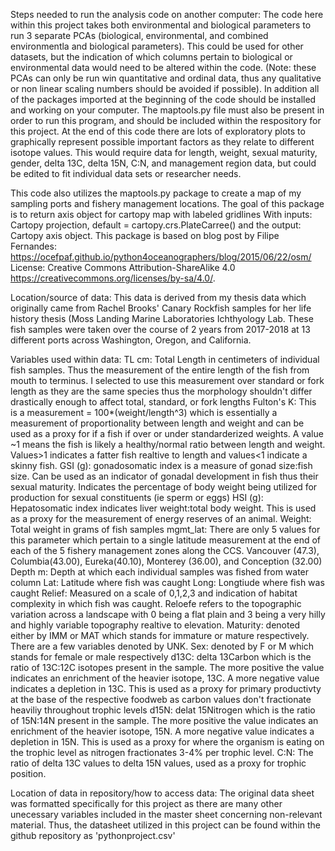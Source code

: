 Steps needed to run the analysis code on another computer: The code here within this project takes both environmental and biological parameters to run 3 separate PCAs (biological, environmental, and combined environmentla and biological parameters). This could be used for other datasets, but the indication of which columns pertain to biological or environmental data would need to be altered within the code. (Note: these PCAs can only be run win quantitative and ordinal data, thus any qualitative or non linear scaling numbers should be avoided if possible). In addition all of the packages imported at the beginning of the code should be installed and working on your computer. The maptools.py file must also be present in order to run this program, and should be included within the respository for this project. At the end of this code there are lots of exploratory plots to graphically represent possible important factors as they relate to different isotope values. This would require data for length, weight, sexual maturity, gender, delta 13C, delta 15N, C:N, and management region data, but could be edited to fit individual data sets or researcher needs.

This code also utilizes the maptools.py package to create a map of my sampling ports and fishery management locations. The goal of this package is to return axis object for cartopy map with labeled gridlines With inputs: Cartopy projection, default = cartopy.crs.PlateCarree() and the output: Cartopy axis object. This package is based on blog post by Filipe Fernandes: https://ocefpaf.github.io/python4oceanographers/blog/2015/06/22/osm/ License: Creative Commons Attribution-ShareAlike 4.0 https://creativecommons.org/licenses/by-sa/4.0/.
    
Location/source of data: This data is derived from my thesis data which originally came from Rachel Brooks' Canary Rockfish samples for her life history thesis (Moss Landing Marine Laboratories Ichthyology Lab. These fish samples were taken over the course of 2 years from 2017-2018 at 13 different ports across Washington, Oregon, and California. 

Variables used within data:
TL cm: Total Length in centimeters of individual fish samples. Thus the measurement of the entire length of the fish from mouth to terminus. I selected to use this measurement over standard or fork length as they are the same species thus the morphology shouldn't differ drastically enough to affect total, standard, or fork lengths 
Fulton's K: This is a measurement = 100*(weight/length^3) which is essentially a measurement of proportionality between length and weight and can be used as a proxy for if a fish if over or under standarderized weights. A value ~1 means the fish is likely a healthy/normal ratio between length and weight. Values>1 indicates a fatter fish realtive to length and values<1 indicate a skinny fish.
GSI (g): gonadosomatic index is a measure of gonad size:fish size. Can be used as an indicator of gonadal development in fish thus their sexual maturity. Indicates the percentage of body weight being utilized for production for sexual constituents (ie sperm or eggs)
HSI (g): Hepatosomatic index indicates liver weight:total body weight. This is used as a proxy for the measurement of energy reserves of an animal.
Weight: Total weight in grams of fish samples 
mgmt_lat: There are only 5 values for this parameter which pertain to a single latitude measurement at the end of each of the 5 fishery management zones along the CCS. Vancouver (47.3), Columbia(43.00), Eureka(40.10), Monterey (36.00), and Conception (32.00)
Depth m: Depth at which each individual samples was fished from water column 
Lat: Latitude where fish was caught
Long: Longtiude where fish was caught
Relief: Measured on a scale of 0,1,2,3 and indication of habitat complexity in which fish was caught. Reloefe refers to the topographic variation across a landscape with 0 being a flat plain and 3 being a very hilly and highly variable topography realtive to elevation.
Maturity: denoted either by IMM or MAT which stands for immature or mature respectively. There are a few variables denoted by UNK.
Sex: denoted by F or M which stands for female or male respectively 
d13C: delta 13Carbon which is the ratio of 13C:12C isotopes present in the sample. The more positive the value indicates an enrichment of the heavier isotope, 13C. A more negative value indicates a depletion in 13C. This is used as a proxy for primary productivty at the base of the respective foodweb as carbon values don't fractionate heaviliy throughout trophic levels 
d15N: delat 15Nitrogen which is the ratio of 15N:14N present in the sample. The more positive the value indicates an enrichment of the heavier isotope, 15N. A more negative value indicates a depletion in 15N. This is used as a proxy for where the organism is eating on the trophic level as nitrogen fractionates 3-4% per trophic level.
C:N: The ratio of delta 13C values to delta 15N values, used as a proxy for trophic position.

Location of data in repository/how to access data: The original data sheet was formatted specifically for this project as there are many other unecessary variables included in the master sheet concerning non-relevant material. Thus, the datasheet utilized in this project can be found within the github repository as 'pythonproject.csv'